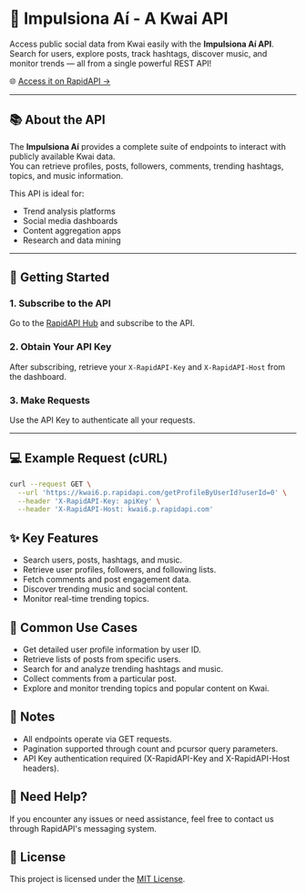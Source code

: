 # 🚀 Impulsiona Aí - A Kwai API

Access public social data from Kwai easily with the **Impulsiona Aí API**.  
Search for users, explore posts, track hashtags, discover music, and monitor trends — all from a single powerful REST API!

🌐 [Access it on RapidAPI →](https://rapidapi.com/contato-zE4IVOM1K/api/kwai6)

---

## 📚 About the API

The **Impulsiona Aí** provides a complete suite of endpoints to interact with publicly available Kwai data.  
You can retrieve profiles, posts, followers, comments, trending hashtags, topics, and music information.

This API is ideal for:
- Trend analysis platforms
- Social media dashboards
- Content aggregation apps
- Research and data mining

---

## 🚀 Getting Started

### 1. Subscribe to the API
Go to the [RapidAPI Hub](https://rapidapi.com/contato-zE4IVOM1K/api/kwai6) and subscribe to the API.

### 2. Obtain Your API Key
After subscribing, retrieve your `X-RapidAPI-Key` and `X-RapidAPI-Host` from the dashboard.

### 3. Make Requests
Use the API Key to authenticate all your requests.

---

## 💻 Example Request (cURL)

```bash
curl --request GET \
  --url 'https://kwai6.p.rapidapi.com/getProfileByUserId?userId=0' \
  --header 'X-RapidAPI-Key: apiKey' \
  --header 'X-RapidAPI-Host: kwai6.p.rapidapi.com'
```

## ✨ Key Features
- Search users, posts, hashtags, and music.
- Retrieve user profiles, followers, and following lists.
- Fetch comments and post engagement data.
- Discover trending music and social content.
- Monitor real-time trending topics.

## 📖 Common Use Cases
- Get detailed user profile information by user ID.
- Retrieve lists of posts from specific users.
- Search for and analyze trending hashtags and music.
- Collect comments from a particular post.
- Explore and monitor trending topics and popular content on Kwai.

## 📝 Notes
- All endpoints operate via GET requests.
- Pagination supported through count and pcursor query parameters.
- API Key authentication required (X-RapidAPI-Key and X-RapidAPI-Host headers).

## 📩 Need Help?
If you encounter any issues or need assistance, feel free to contact us through RapidAPI's messaging system.

## 📄 License
This project is licensed under the [MIT License](https://github.com/impulsionaai/kwai/blob/main/LICENSE).
